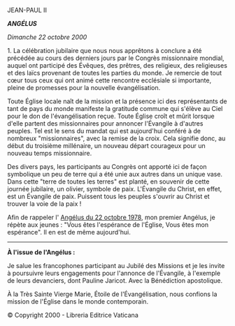 JEAN-PAUL II

***ANGÉLUS***

*Dimanche 22 octobre 2000*

1\. La célébration jubilaire que nous nous apprêtons à conclure a été précédée au cours des derniers jours par le Congrès missionnaire mondial, auquel ont participé des Évêques, des prêtres, des religieux, des religieuses et des laïcs provenant de toutes les parties du monde. Je remercie de tout cœur tous ceux qui ont animé cette rencontre ecclésiale si importante, pleine de promesses pour la nouvelle évangélisation.

Toute Église locale naît de la mission et la présence ici des représentants de tant de pays du monde manifeste la gratitude commune qui s'élève au Ciel pour le don de l'évangélisation reçue. Toute Église croît et mûrit lorsque d'elle partent des missionnaires pour annoncer l'Évangile à d'autres peuples. Tel est le sens du mandat qui est aujourd'hui conféré à de nombreux "missionnaires", avec la remise de la croix. Cela signifie donc, au début du troisième millénaire, un nouveau départ courageux pour un nouveau temps missionnaire.

Des divers pays, les participants au Congrès ont apporté ici de façon symbolique un peu de terre qui a été unie aux autres dans un unique vase. Dans cette "terre de toutes les terres" est planté, en souvenir de cette journée jubilaire, un olivier, symbole de paix. L'Évangile du Christ, en effet, est un Évangile de paix. Puissent tous les peuples s'ouvrir au Christ et trouver la voie de la paix !

Afin de rappeler l' [Angélus du 22 octobre 1978](http://w2.vatican.va/content/john-paul-ii/fr/angelus/1978/documents/hf_jp-ii_ang_19781022.html), mon premier Angélus, je répète aux jeunes : "Vous êtes l'espérance de l'Église, Vous êtes mon espérance". Il en est de même aujourd'hui.

** * **

**À l'issue de l'Angélus :**

Je salue les francophones participant au Jubilé des Missions et je les invite à poursuivre leurs engagements pour l'annonce de l'Évangile, à l'exemple de leurs devanciers, dont Pauline Jaricot. Avec la Bénédiction apostolique.

À la Très Sainte Vierge Marie, Étoile de l'Évangélisation, nous confions la mission de l'Église dans le monde contemporain.

© Copyright 2000 - Libreria Editrice Vaticana
